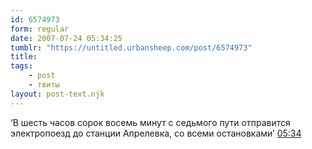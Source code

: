 ```yaml
---
id: 6574973
form: regular
date: 2007-07-24 05:34:25
tumblr: "https://untitled.urbansheep.com/post/6574973"
title:
tags:
    - post
    - твиты
layout: post-text.njk
---
```


<p>&lsquo;В шесть часов сорок восемь минут с седьмого пути отправится электропоезд до станции Апрелевка, со всеми остановками&rsquo; <a href="http://twitter.com/urbansheep/statuses/165048792">05:34</a></p>

